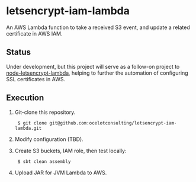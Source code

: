 # letsencrypt-iam-lambda
An AWS Lambda function to take a received S3 event, and update a related certificate in AWS IAM.

## Status
Under development, but this project will serve as a follow-on project to
[node-letsencrypt-lambda](https://github.com/ocelotconsulting/node-letsencrypt-lambda), helping to further the
automation of configuring SSL certificates in AWS.

## Execution
1. Git-clone this repository.

        $ git clone git@github.com:ocelotconsulting/letsencrypt-iam-lambda.git

2. Modify configuration (TBD).

3. Create S3 buckets, IAM role, then test locally:

        $ sbt clean assembly

4. Upload JAR for JVM Lambda to AWS.
